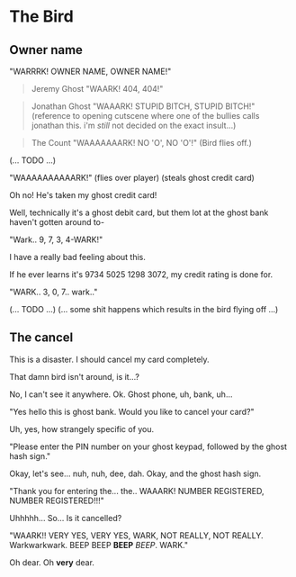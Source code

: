 # The Bird

## Owner name

"WARRRK! OWNER NAME, OWNER NAME!"

> Jeremy Ghost
"WAARK! 404, 404!"

> Jonathan Ghost
"WAAARK! STUPID BITCH, STUPID BITCH!"  (reference to opening cutscene where one of the bullies calls jonathan this. i'm *still* not decided on the exact insult...)

> The Count
"WAAAAAAARK! NO 'O', NO 'O'!"
(Bird flies off.)


(... TODO ...)


"WAAAAAAAAAARK!"
(flies over player)
(steals ghost credit card)

Oh no! He's taken my ghost credit card!

Well, technically it's a ghost debit card, but them lot at the ghost bank haven't gotten around to-

"Wark.. 9, 7, 3, 4-WARK!"

I have a really bad feeling about this.

If he ever learns it's 9734 5025 1298 3072, my credit rating is done for.

"WARK.. 3, 0, 7.. wark.."


(... TODO ...)
(... some shit happens which results in the bird flying off ...)


## The cancel

This is a disaster. I should cancel my card completely.

That damn bird isn't around, is it...? 

No, I can't see it anywhere. Ok. Ghost phone, uh, bank, uh...

"Yes hello this is ghost bank. Would you like to cancel your card?"

Uh, yes, how strangely specific of you.

"Please enter the PIN number on your ghost keypad, followed by the ghost hash sign."

Okay, let's see... nuh, nuh, dee, dah. Okay, and the ghost hash sign.

"Thank you for entering the... the.. WAAARK! NUMBER REGISTERED, NUMBER REGISTERED!!!"

Uhhhhh... So... Is it cancelled?

"WAARK!! VERY YES, VERY YES, WARK, NOT REALLY, NOT REALLY. Warkwarkwark. BEEP BEEP **BEEP** _BEEP_. WARK."

Oh dear. Oh **very** dear.

